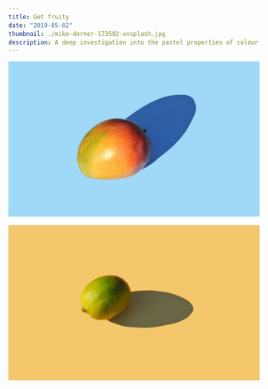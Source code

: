```yaml
---
title: Get fruity
date: "2019-05-02"
thumbnail: ./mike-dorner-173502-unsplash.jpg
description: A deep investigation into the pastel properties of colourful fruit and their psychological effects on hamsters
---
```


![Fruits](mike-dorner-173503-unsplash.jpg)

<div class="kg-card kg-image-card kg-width-wide">

![Fruits](mike-dorner-173504-unsplash.jpg)

</div>